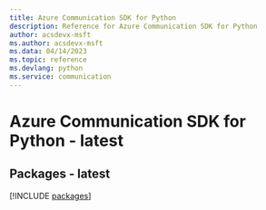 ```yaml
---
title: Azure Communication SDK for Python
description: Reference for Azure Communication SDK for Python
author: acsdevx-msft
ms.author: acsdevx-msft
ms.data: 04/14/2023
ms.topic: reference
ms.devlang: python
ms.service: communication
---
```

# Azure Communication SDK for Python - latest
## Packages - latest
[!INCLUDE [packages](communication-index.md)]